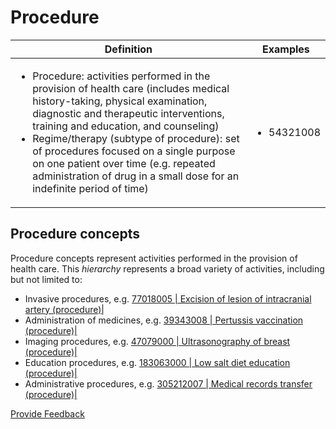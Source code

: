 # Procedure

| Definition                                                                                                                                                                                                                                                                                                                                                                                                                                       | Examples                                                                                                                        |
| ------------------------------------------------------------------------------------------------------------------------------------------------------------------------------------------------------------------------------------------------------------------------------------------------------------------------------------------------------------------------------------------------------------------------------------------------ | ------------------------------------------------------------------------------------------------------------------------------- |
| <p></p><ul><li>Procedure: activities performed in the provision of health care (includes medical history-taking, physical examination, diagnostic and therapeutic interventions, training and education, and counseling)</li><li>Regime/therapy (subtype of procedure): set of procedures focused on a single purpose on one patient over time (e.g. repeated administration of drug in a small dose for an indefinite period of time)</li></ul> | <ul><li>54321008 | Cardiac flow imaging (procedure) | </li><li>367428009 | Desensitization therapy (regime/therapy) |</li></ul> |

## Procedure concepts

Procedure concepts represent activities performed in the provision of health care. This _hierarchy_ represents a broad variety of activities, including but not limited to:

* Invasive procedures, e.g. [77018005 | Excision of lesion of intracranial artery (procedure)|](http://snomed.info/id/77018005)
* Administration of medicines, e.g. [39343008 | Pertussis vaccination (procedure)|](http://snomed.info/id/39343008)
* Imaging procedures, e.g. [47079000 | Ultrasonography of breast (procedure)|](http://snomed.info/id/47079000)
* Education procedures, e.g. [183063000 | Low salt diet education (procedure)|](http://snomed.info/id/183063000)
* Administrative procedures, e.g. [305212007 | Medical records transfer (procedure)|](http://snomed.info/id/305212007)






<a href="https://docs.google.com/forms/d/e/1FAIpQLScTmbZIf0UEQwYDkY27EEWBkaiYkHSbR0_9DmFrMLXoQLyL7Q/viewform?usp=pp_url&entry.1767247133=SCT+Editorial+Guide&entry.670899847=Procedure" class="button primary">Provide Feedback</a>
